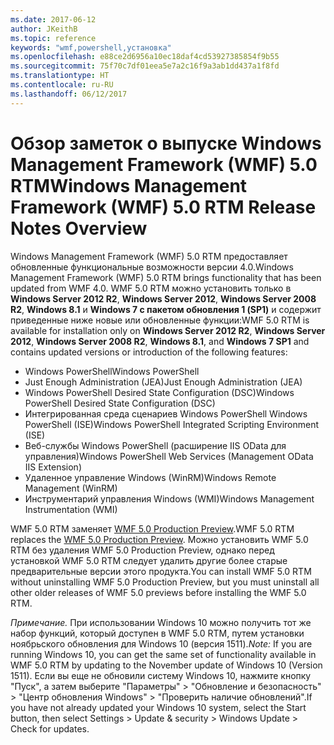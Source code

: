 ```yaml
---
ms.date: 2017-06-12
author: JKeithB
ms.topic: reference
keywords: "wmf,powershell,установка"
ms.openlocfilehash: e88ce2d6956a10ec18daf4cd53927385854f9b55
ms.sourcegitcommit: 75f70c7df01eea5e7a2c16f9a3ab1dd437a1f8fd
ms.translationtype: HT
ms.contentlocale: ru-RU
ms.lasthandoff: 06/12/2017
---
```

# <a name="windows-management-framework-wmf-50-rtm-release-notes-overview"></a><span data-ttu-id="db541-102">Обзор заметок о выпуске Windows Management Framework (WMF) 5.0 RTM</span><span class="sxs-lookup"><span data-stu-id="db541-102">Windows Management Framework (WMF) 5.0 RTM Release Notes Overview</span></span>

<span data-ttu-id="db541-103">Windows Management Framework (WMF) 5.0 RTM предоставляет обновленные функциональные возможности версии 4.0.</span><span class="sxs-lookup"><span data-stu-id="db541-103">Windows Management Framework (WMF) 5.0 RTM brings functionality that has been updated from WMF 4.0.</span></span> <span data-ttu-id="db541-104">WMF 5.0 RTM можно установить только в **Windows Server 2012 R2**, **Windows Server 2012**, **Windows Server 2008 R2**, **Windows 8.1** и **Windows 7 с пакетом обновления 1 (SP1)** и содержит приведенные ниже новые или обновленные функции:</span><span class="sxs-lookup"><span data-stu-id="db541-104">WMF 5.0 RTM is available for installation only on **Windows Server 2012 R2**, **Windows Server 2012**, **Windows Server 2008 R2**, **Windows 8.1**, and **Windows 7 SP1** and contains updated versions or introduction of the following features:</span></span>

- <span data-ttu-id="db541-105">Windows PowerShell</span><span class="sxs-lookup"><span data-stu-id="db541-105">Windows PowerShell</span></span>
- <span data-ttu-id="db541-106">Just Enough Administration (JEA)</span><span class="sxs-lookup"><span data-stu-id="db541-106">Just Enough Administration (JEA)</span></span>
- <span data-ttu-id="db541-107">Windows PowerShell Desired State Configuration (DSC)</span><span class="sxs-lookup"><span data-stu-id="db541-107">Windows PowerShell Desired State Configuration (DSC)</span></span>
- <span data-ttu-id="db541-108">Интегрированная среда сценариев Windows PowerShell Windows PowerShell (ISE)</span><span class="sxs-lookup"><span data-stu-id="db541-108">Windows PowerShell Integrated Scripting Environment (ISE)</span></span>
- <span data-ttu-id="db541-109">Веб-службы Windows PowerShell (расширение IIS OData для управления)</span><span class="sxs-lookup"><span data-stu-id="db541-109">Windows PowerShell Web Services (Management OData IIS Extension)</span></span> 
- <span data-ttu-id="db541-110">Удаленное управление Windows (WinRM)</span><span class="sxs-lookup"><span data-stu-id="db541-110">Windows Remote Management (WinRM)</span></span>
- <span data-ttu-id="db541-111">Инструментарий управления Windows (WMI)</span><span class="sxs-lookup"><span data-stu-id="db541-111">Windows Management Instrumentation (WMI)</span></span> 

<span data-ttu-id="db541-112">WMF 5.0 RTM заменяет [WMF 5.0 Production Preview](http://blogs.msdn.com/b/powershell/archive/2015/08/31/windows-management-framework-5-0-production-preview-is-now-available.aspx).</span><span class="sxs-lookup"><span data-stu-id="db541-112">WMF 5.0 RTM replaces the [WMF 5.0 Production Preview](http://blogs.msdn.com/b/powershell/archive/2015/08/31/windows-management-framework-5-0-production-preview-is-now-available.aspx).</span></span> <span data-ttu-id="db541-113">Можно установить WMF 5.0 RTM без удаления WMF 5.0 Production Preview, однако перед установкой WMF 5.0 RTM следует удалить другие более старые предварительные версии этого продукта.</span><span class="sxs-lookup"><span data-stu-id="db541-113">You can install WMF 5.0 RTM without uninstalling WMF 5.0 Production Preview, but you must uninstall all other older releases of WMF 5.0 previews before installing the WMF 5.0 RTM.</span></span>

<span data-ttu-id="db541-114">*Примечание.* При использовании Windows 10 можно получить тот же набор функций, который доступен в WMF 5.0 RTM, путем установки ноябрьского обновления для Windows 10 (версия 1511).</span><span class="sxs-lookup"><span data-stu-id="db541-114">*Note:* If you are running Windows 10, you can get the same set of functionality available in WMF 5.0 RTM by updating to the November update of Windows 10 (Version 1511).</span></span> <span data-ttu-id="db541-115">Если вы еще не обновили систему Windows 10, нажмите кнопку "Пуск", а затем выберите "Параметры" > "Обновление и безопасность" > "Центр обновления Windows" > "Проверить наличие обновлений".</span><span class="sxs-lookup"><span data-stu-id="db541-115">If you have not already updated your Windows 10 system, select the Start button, then select Settings > Update & security > Windows Update > Check for updates.</span></span> 

